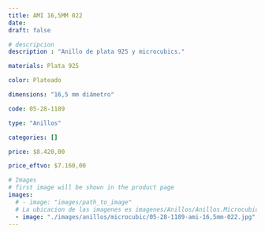 ```yaml
---
title: AMI 16,5MM 022
date: 
draft: false

# descripcion
description : "Anillo de plata 925 y microcubics."

materials: Plata 925

color: Plateado

dimensions: "16,5 mm diámetro"

code: 05-28-1189

type: "Anillos"

categories: []

price: $8.420,00

price_eftvo: $7.160,00

# Images
# first image will be shown in the product page
images:
  # - image: "images/path_to_image"
  # La ubicacion de las imagenes es imagenes/Anillos/Anillos.Microcubic/05-28-1189-ami-16,5mm-022
  - image: "./images/anillos/microcubic/05-28-1189-ami-16,5mm-022.jpg"
---
```

